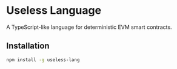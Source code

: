 # Useless Language

A TypeScript-like language for deterministic EVM smart contracts.

## Installation

```bash
npm install -g useless-lang
